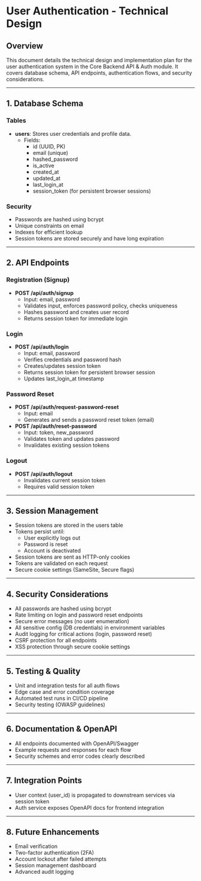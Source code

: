 # User Authentication - Technical Design

## Overview
This document details the technical design and implementation plan for the user authentication system in the Core Backend API & Auth module. It covers database schema, API endpoints, authentication flows, and security considerations.

---

## 1. Database Schema

### Tables
- **users**: Stores user credentials and profile data.
  - Fields: 
    - id (UUID, PK)
    - email (unique)
    - hashed_password
    - is_active
    - created_at
    - updated_at
    - last_login_at
    - session_token (for persistent browser sessions)

### Security
- Passwords are hashed using bcrypt
- Unique constraints on email
- Indexes for efficient lookup
- Session tokens are stored securely and have long expiration

---

## 2. API Endpoints

### Registration (Signup)
- **POST /api/auth/signup**
  - Input: email, password
  - Validates input, enforces password policy, checks uniqueness
  - Hashes password and creates user record
  - Returns session token for immediate login

### Login
- **POST /api/auth/login**
  - Input: email, password
  - Verifies credentials and password hash
  - Creates/updates session token
  - Returns session token for persistent browser session
  - Updates last_login_at timestamp

### Password Reset
- **POST /api/auth/request-password-reset**
  - Input: email
  - Generates and sends a password reset token (email)
- **POST /api/auth/reset-password**
  - Input: token, new_password
  - Validates token and updates password
  - Invalidates existing session tokens

### Logout
- **POST /api/auth/logout**
  - Invalidates current session token
  - Requires valid session token

---

## 3. Session Management
- Session tokens are stored in the users table
- Tokens persist until:
  - User explicitly logs out
  - Password is reset
  - Account is deactivated
- Session tokens are sent as HTTP-only cookies
- Tokens are validated on each request
- Secure cookie settings (SameSite, Secure flags)

---

## 4. Security Considerations
- All passwords are hashed using bcrypt
- Rate limiting on login and password reset endpoints
- Secure error messages (no user enumeration)
- All sensitive config (DB credentials) in environment variables
- Audit logging for critical actions (login, password reset)
- CSRF protection for all endpoints
- XSS protection through secure cookie settings

---

## 5. Testing & Quality
- Unit and integration tests for all auth flows
- Edge case and error condition coverage
- Automated test runs in CI/CD pipeline
- Security testing (OWASP guidelines)

---

## 6. Documentation & OpenAPI
- All endpoints documented with OpenAPI/Swagger
- Example requests and responses for each flow
- Security schemes and error codes clearly described

---

## 7. Integration Points
- User context (user_id) is propagated to downstream services via session token
- Auth service exposes OpenAPI docs for frontend integration

---

## 8. Future Enhancements
- Email verification
- Two-factor authentication (2FA)
- Account lockout after failed attempts
- Session management dashboard
- Advanced audit logging 